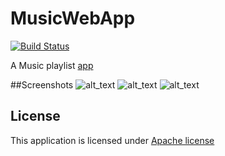 # MusicWebApp
[![Build Status](https://travis-ci.com/arpit1997/MusicWebApp.svg?token=3Uc9gKxpBA3p2jCgiRiz&branch=master)](https://travis-ci.com/arpit1997/MusicWebApp)

A Music playlist [app](http://159.203.216.55:8100/home/)

##Screenshots
![alt_text](https://raw.githubusercontent.com/arpit1997/pqusic/development3/docs/sc2.png "Logo title-text 1")
![alt_text](https://raw.githubusercontent.com/arpit1997/pqusic/development3/docs/sc3.png "Logo title-text 1")
![alt_text](https://raw.githubusercontent.com/arpit1997/pqusic/development3/docs/sc.png "Logo title-text 1")

## License
This application is licensed under [Apache license](https://www.apache.org/licenses/LICENSE-2.0)
